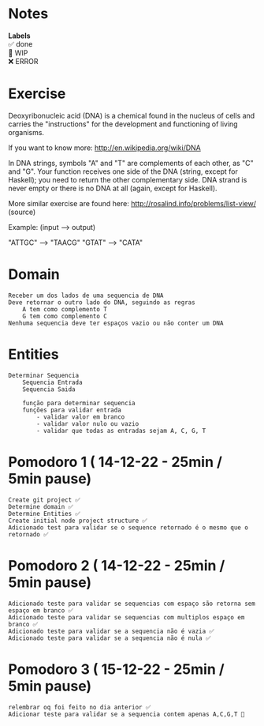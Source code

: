 # Notes

**Labels**  
✅ done  
🚧 WIP  
❌ ERROR  

# Exercise
Deoxyribonucleic acid (DNA) is a chemical found in the nucleus of cells and carries the "instructions" for the development and functioning of living organisms.

If you want to know more: http://en.wikipedia.org/wiki/DNA

In DNA strings, symbols "A" and "T" are complements of each other, as "C" and "G". Your function receives one side of the DNA (string, except for Haskell); you need to return the other complementary side. DNA strand is never empty or there is no DNA at all (again, except for Haskell).

More similar exercise are found here: http://rosalind.info/problems/list-view/ (source)

Example: (input --> output)

"ATTGC" --> "TAACG"
"GTAT" --> "CATA"

# Domain

    Receber um dos lados de uma sequencia de DNA
    Deve retornar o outro lado do DNA, seguindo as regras
        A tem como complemento T 
        G tem como complemento C 
    Nenhuma sequencia deve ter espaços vazio ou não conter um DNA
    
# Entities
    Determinar Sequencia
        Sequencia Entrada
        Sequencia Saida
        
        função para determinar sequencia
        funções para validar entrada
            - validar valor em branco
            - validar valor nulo ou vazio
            - validar que todas as entradas sejam A, C, G, T

# Pomodoro 1 ( 14-12-22 - 25min / 5min pause)
    Create git project ✅
    Determine domain ✅
    Determine Entities ✅
    Create initial node project structure ✅
    Adicionado test para validar se o sequence retornado é o mesmo que o retornado ✅
    
# Pomodoro 2 ( 14-12-22 - 25min / 5min pause)
    Adicionado teste para validar se sequencias com espaço são retorna sem espaço em branco ✅
    Adicionado teste para validar se sequencias com multiplos espaço em branco ✅
    Adicionado teste para validar se a sequencia não é vazia ✅
    Adicionado teste para validar se a sequencia não é nula ✅

# Pomodoro 3 ( 15-12-22 - 25min / 5min pause)
    relembrar oq foi feito no dia anterior ✅
    Adicionar teste para validar se a sequencia contem apenas A,C,G,T 🚧
